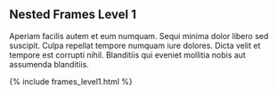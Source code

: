 ## Nested Frames Level 1

Aperiam facilis autem et eum numquam. Sequi minima dolor libero sed suscipit.
Culpa repellat tempore numquam iure dolores. Dicta velit et tempore est corrupti 
nihil. Blanditiis qui eveniet mollitia nobis aut assumenda blanditiis.

{% include frames_level1.html %}